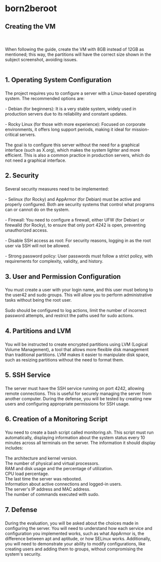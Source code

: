 <h1 align="left">born2beroot</h1>

###

<h2 align="left">Creating the VM</h2>

###

<br clear="both">

<p align="left">When following the guide, create the VM with 8GB instead of 12GB as mentioned; this way, the partitions will have the correct size shown in the subject screenshot, avoiding issues.<br><br>

###

<h2 align="left">1. Operating System Configuration</h2>

###

<p align="left">The project requires you to configure a server with a Linux-based operating system. The recommended options are:<br><br>- Debian (for beginners): It is a very stable system, widely used in production servers due to its reliability and constant updates.<br><br>- Rocky Linux (for those with more experience): Focused on corporate environments, it offers long support periods, making it ideal for mission-critical servers.<br><br>The goal is to configure this server without the need for a graphical interface (such as X.org), which makes the system lighter and more efficient. This is also a common practice in production servers, which do not need a graphical interface.</p>

###

<h2 align="left">2. Security</h2>

###

<p align="left">Several security measures need to be implemented:<br><br>- Selinux (for Rocky) and AppArmor (for Debian) must be active and properly configured. Both are security systems that control what programs can or cannot do on the system.<br><br>- Firewall: You need to configure a firewall, either UFW (for Debian) or firewalld (for Rocky), to ensure that only port 4242 is open, preventing unauthorized access.<br><br>- Disable SSH access as root: For security reasons, logging in as the root user via SSH will not be allowed.<br><br>- Strong password policy: User passwords must follow a strict policy, with requirements for complexity, validity, and history.</p>

###

<h2 align="left">3. User and Permission Configuration</h2>

###

<p align="left">You must create a user with your login name, and this user must belong to the user42 and sudo groups. This will allow you to perform administrative tasks without being the root user.<br><br>Sudo should be configured to log actions, limit the number of incorrect password attempts, and restrict the paths used for sudo actions.</p>

###

<h2 align="left">4. Partitions and LVM</h2>

###

<p align="left">You will be instructed to create encrypted partitions using LVM (Logical Volume Management), a tool that allows more flexible disk management than traditional partitions. LVM makes it easier to manipulate disk space, such as resizing partitions without the need to format them.</p>

###

<h2 align="left">5. SSH Service</h2>

###

<p align="left">The server must have the SSH service running on port 4242, allowing remote connections. This is useful for securely managing the server from another computer. During the defense, you will be tested by creating new users and configuring appropriate permissions for SSH usage.</p>

###

<h2 align="left">6. Creation of a Monitoring Script</h2>

###

<p align="left">You need to create a bash script called monitoring.sh. This script must run automatically, displaying information about the system status every 10 minutes across all terminals on the server. The information it should display includes:<br><br>The architecture and kernel version.<br>The number of physical and virtual processors.<br>RAM and disk usage and the percentage of utilization.<br>CPU load percentage.<br>The last time the server was rebooted.<br>Information about active connections and logged-in users.<br>The server's IP address and MAC address.<br>The number of commands executed with sudo.</p>

###

<h2 align="left">7. Defense</h2>

###

<p align="left">During the evaluation, you will be asked about the choices made in configuring the server. You will need to understand how each service and configuration you implemented works, such as what AppArmor is, the difference between apt and aptitude, or how SELinux works. Additionally, you will need to demonstrate your ability to modify configurations, like creating users and adding them to groups, without compromising the system's security.</p>

###
